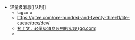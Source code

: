 - 轻量级消息[[队列]]
	- tags:: c
	- https://gitee.com/one-hundred-and-twenty-three11/lite-queue/tree/dev/
	- [接上文，轻量级消息队列的实现 (qq.com)](https://mp.weixin.qq.com/s?__biz=MzU3NjQ4MDE5OA==&mid=2247484339&idx=1&sn=ac333e790c7c822e51830612850bf7b8&chksm=fd12751aca65fc0c5a999e460e3ca97e3d254aee350d6c80eb63390e3471c7f95d8905bf8991&mpshare=1&scene=1&srcid=1217tNxkf0KgE6kd1kb7Q53i&sharer_shareinfo=637df599222c11432615cfd0da434ba1&sharer_shareinfo_first=637df599222c11432615cfd0da434ba1#rd)
	-
